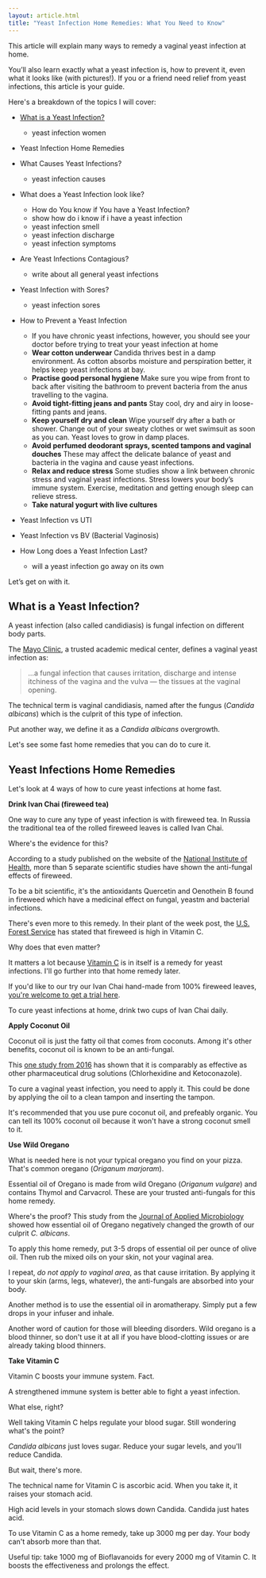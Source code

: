 ```yaml
---
layout: article.html
title: "Yeast Infection Home Remedies: What You Need to Know"
---
```

This article will explain many ways to remedy a vaginal yeast infection at home. 

You’ll also learn exactly what a yeast infection is, how to prevent it, even what it looks like (with pictures!). If you or a friend need relief from yeast infections, this article is your guide.

Here's a breakdown of the topics I will cover:

- [What is a Yeast Infection?](https://articles.ivansherbs.com/en/yeast-infection-home-remedies#what-is-a-vaginal-yeast-infection)
  - yeast infection women

- Yeast Infection Home Remedies

- What Causes Yeast Infections?
  - yeast infection causes

- What does a Yeast Infection look like?
  - How do You know if You have a Yeast Infection?
  - show how do i know if i have a yeast infection
  - yeast infection smell
  - yeast infection discharge
  - yeast infection symptoms

- Are Yeast Infections Contagious?
  - write about all general yeast infections

- Yeast Infection with Sores?
  - yeast infection sores

- How to Prevent a Yeast Infection
  - If you have chronic yeast infections, however, you should see your doctor before trying to treat your yeast infection at home
  - **Wear cotton underwear**
    Candida thrives best in a damp environment. As cotton absorbs moisture and perspiration better, it helps keep yeast infections at bay.
  - **Practise good personal hygiene**
    Make sure you wipe from front to back after visiting the bathroom to prevent bacteria from the anus travelling to the vagina.
  - **Avoid tight-fitting jeans and pants**
    Stay cool, dry and airy in loose-fitting pants and jeans.
  - **Keep yourself dry and clean**
    Wipe yourself dry after a bath or shower. Change out of your sweaty clothes or wet swimsuit as soon as you can. Yeast loves to grow in damp places.
  - **Avoid perfumed deodorant sprays, scented tampons and vaginal douches**
    These may affect the delicate balance of yeast and bacteria in the vagina and cause yeast infections.
  - **Relax and reduce stress**
    Some studies show a link between chronic stress and vaginal yeast infections. Stress lowers your body’s immune system. Exercise, meditation and getting enough sleep can relieve stress.
  - **Take natural yogurt with live cultures**

- Yeast Infection vs UTI

- Yeast Infection vs BV (Bacterial Vaginosis)

- How Long does a Yeast Infection Last?
  - will a yeast infection go away on its own

Let’s get on with it.

## What is a Yeast Infection?

A yeast infection (also called candidiasis) is fungal infection on different body parts.

The [Mayo Clinic](https://www.mayoclinic.org/diseases-conditions/yeast-infection/symptoms-causes/syc-20378999), a trusted academic medical center, defines a vaginal yeast infection as:

> ...a fungal infection that causes irritation, discharge and intense itchiness of the vagina and the vulva — the tissues at the vaginal opening.

The technical term is vaginal candidiasis, named after the fungus (*Candida albicans*) which is the culprit of this type of infection.

Put another way, we define it as a *Candida albicans* overgrowth.

Let's see some fast home remedies that you can do to cure it.


## Yeast Infections Home Remedies

Let's look at 4 ways of how to cure yeast infections at home fast. 


**Drink Ivan Chai (fireweed tea)**

One way to cure any type of yeast infection is with fireweed tea. In Russia the traditional tea of the rolled fireweed leaves is called Ivan Chai.

Where's the evidence for this? 

According to a study published on the website of the [National Institute of Health](https://www.ncbi.nlm.nih.gov/pmc/articles/PMC5045895/), more than 5 separate scientific studies have shown the anti-fungal effects of fireweed.

To be a bit scientific, it's the antioxidants Quercetin and Oenothein B found in fireweed which have a medicinal effect on fungal, yeastm and bacterial infections.

There's even more to this remedy. In their plant of the week post, the [U.S. Forest Service](https://www.fs.fed.us/wildflowers/plant-of-the-week/chamerion_angustifolium.shtml#:~:text=High%20in%20vitamins%20A%20and,addition%20to%20the%20home%20garden.) has stated that fireweed is high in Vitamin C. 

Why does that even matter?

It matters a lot because [Vitamin C](anchorlink) is in itself is a remedy for yeast infections. I'll go further into that home remedy later.

If you'd like to our try our Ivan Chai hand-made from 100% fireweed leaves, [you're welcome to get a trial here](https://www.trial.ivansherbs.com/yeast-infections).

To cure yeast infections at home, drink two cups of Ivan Chai daily.


**Apply Coconut Oil**

Coconut oil is just the fatty oil that comes from coconuts. Among it's other benefits, coconut oil is known to be an anti-fungal.

This [one study from 2016](https://www.hindawi.com/journals/scientifica/2016/7061587/) has shown that it is comparably as effective as other pharmaceutical drug solutions (Chlorhexidine and Ketoconazole).

To cure a vaginal yeast infection, you need to apply it. This could be done by applying the oil to a clean tampon and inserting the tampon.

It's recommended that you use pure coconut oil, and prefeably organic. You can tell its 100% coconut oil because it won't have a strong coconut smell to it.


**Use Wild Oregano**

What is needed here is not your typical oregano you find on your pizza. That's common oregano (*Origanum marjoram*).

Essential oil of Oregano is made from wild Oregano (*Origanum vulgare*) and contains Thymol and Carvacrol. These are your trusted anti-fungals for this home remedy.

Where's the proof? This study from the [Journal of Applied Microbiology](https://sfamjournals.onlinelibrary.wiley.com/doi/full/10.1111/jam.13413) showed how essential oil of Oregano negatively changed the growth of our culprit *C. albicans*.

To apply this home remedy, put 3-5 drops of essential oil per ounce of olive oil. Then rub the mixed oils on your skin, not your vaginal area.

I repeat, *do not apply to vaginal area*, as that cause irritation. By applying it to your skin (arms, legs, whatever), the anti-fungals are absorbed into your body.

Another method is to use the essential oil in aromatherapy. Simply put a few drops in your infuser and inhale.

Another word of caution for those will bleeding disorders. Wild oregano is a blood thinner, so don't use it at all if you have blood-clotting issues or are already taking blood thinners.


**Take Vitamin C**

Vitamin C boosts your immune system. Fact.

A strengthened immune system is better able to fight a yeast infection.

What else, right?

Well taking Vitamin C helps regulate your blood sugar. Still wondering what's the point?

*Candida albicans* just loves sugar. Reduce your sugar levels, and you'll reduce Candida.

But wait, there's more. 

The technical name for Vitamin C is ascorbic acid. When you take it, it raises your stomach acid.

High acid levels in your stomach slows down Candida. Candida just hates acid.

To use Vitamin C as a home remedy, take up 3000 mg per day. Your body can't absorb more than that.

Useful tip: take 1000 mg of Bioflavanoids for every 2000 mg of Vitamin C. It boosts the effectiveness and prolongs the effect.
